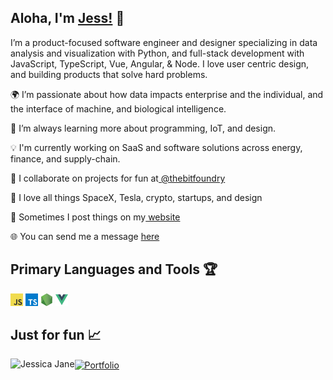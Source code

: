 ## Aloha, I'm <a href="https://www.jessicajane.org"> Jess!</a> :pineapple:

I’m a product-focused software engineer and designer specializing in data analysis and visualization with Python, and full-stack development with JavaScript, TypeScript, Vue, Angular, & Node. I love user centric design, and building products that solve hard problems.

:earth_africa: I’m passionate about how data impacts enterprise and the individual, and the interface of machine, and biological intelligence.

:hatched_chick: I’m always learning more about programming, IoT, and design.

:bulb: I'm currently working on SaaS and software solutions across energy, finance, and supply-chain.

:briefcase: I collaborate on projects for fun at<a href="https://www.thebitfoundry.net"> @thebitfoundry</a>

:rocket: I love all things SpaceX, Tesla, crypto, startups, and design

:art: Sometimes I post things on my<a href="https://www.jessicajane.org"> website</a>

:globe_with_meridians: You can send me a message <a href="https://jessicajane.org/contact/"> here</a>

## Primary Languages and Tools :trophy:

<p><img height="20" src="https://raw.githubusercontent.com/SciFae/image-data/master/javascript.png" style="max-width:100%;">
<a target="_blank" rel="noopener noreferrer"> <img height="20" src="https://raw.githubusercontent.com/SciFae/image-data/master/typescript.png" style="max-width:100%;"></a><a target="_blank" rel="noopener noreferrer"> <img height="20" src="https://raw.githubusercontent.com/SciFae/image-data/master/nodejs.png" style="max-width:100%;"></a> <img height="20" src="https://raw.githubusercontent.com/SciFae/image-data/master/vue.png" style="max-width:100%;"></a><a target="_blank" rel="noopener noreferrer"></p>

## Just for fun :chart_with_upwards_trend:

<!-- [![Jess's GitHub stats](https://github-readme-stats.vercel.app/api?username=scifae)](https://github.com/scifae/github-readme-stats) -->
<img align="left" src="https://github-readme-stats.vercel.app/api/top-langs/?username=scifae&layout=compact&theme=dark" alt="Jessica Jane"/> 

<a target="_blank" href="https://scifae.github.io"><img align="center" src="https://github-readme-stats.vercel.app/api/pin/?username=scifae&repo=scifae.github.io&theme=dark" alt="Portfolio"></a>

